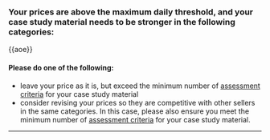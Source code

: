 ### Your prices are above the maximum daily threshold, and your case study material needs to be stronger in the following categories:

{{aoe}}

#### Please do one of the following:

* leave your price as it is, but exceed the minimum number of [assessment criteria](https://marketplace1.zendesk.com/hc/en-gb/articles/333757011655-Assessment-criteria) for your case study material
* consider revising your prices so they are competitive with other sellers in the same categories. In this case, please also ensure you meet the minimum number of [assessment criteria](https://marketplace1.zendesk.com/hc/en-gb/articles/333757011655-Assessment-criteria) for your case study material.
---
